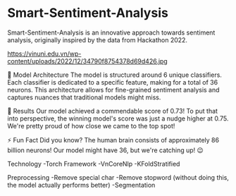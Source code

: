 # Smart-Sentiment-Analysis
Smart-Sentiment-Analysis is an innovative approach towards sentiment analysis, originally inspired by the data from Hackathon 2022.

[https://vinuni.edu.vn/wp-content/uploads/2022/12/34790f8754378d69d426.jpg
](https://www.google.com/url?sa=i&url=https%3A%2F%2Fvinuni.edu.vn%2Fevent%2Fvinuni-hackathon-2022%2F&psig=AOvVaw2ttYQucqBOYt6wnUvjMCrz&ust=1697188984110000&source=images&cd=vfe&opi=89978449&ved=0CBEQjRxqFwoTCOj5-eSX8IEDFQAAAAAdAAAAABAE)

🧠 Model Architecture
The model is structured around 6 unique classifiers. Each classifier is dedicated to a specific feature, making for a total of 36 neurons. This architecture allows for fine-grained sentiment analysis and captures nuances that traditional models might miss.

🎯 Results
Our model achieved a commendable score of 0.73! To put that into perspective, the winning model's score was just a nudge higher at 0.75. We're pretty proud of how close we came to the top spot!

⚡ Fun Fact
Did you know? The human brain consists of approximately 86 billion neurons! Our model might have 36, but we're catching up! 😉

Technology
-Torch Framework
-VnCoreNlp
-KFoldStratified

Preprocessing
-Remove special char
-Remove stopword (without doing this, the model actually performs better)
-Segmentation
